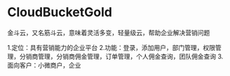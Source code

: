 # CloudBucketGold
金斗云，又名筋斗云，意味着灵活多变，轻量级云，帮助企业解决营销问题


1.定位：具有营销能力的企业平台
2.功能：登录，添加用户，部门管理，权限管理，分销商管理，分销商佣金管理，订单管理，个人佣金查询，团队佣金查询
3.面向客户：小微商户，企业


